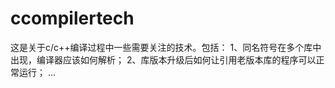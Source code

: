 # ccompilertech
这是关于c/c++编译过程中一些需要关注的技术。包括：
1、同名符号在多个库中出现，编译器应该如何解析；
2、库版本升级后如何让引用老版本库的程序可以正常运行；
...
